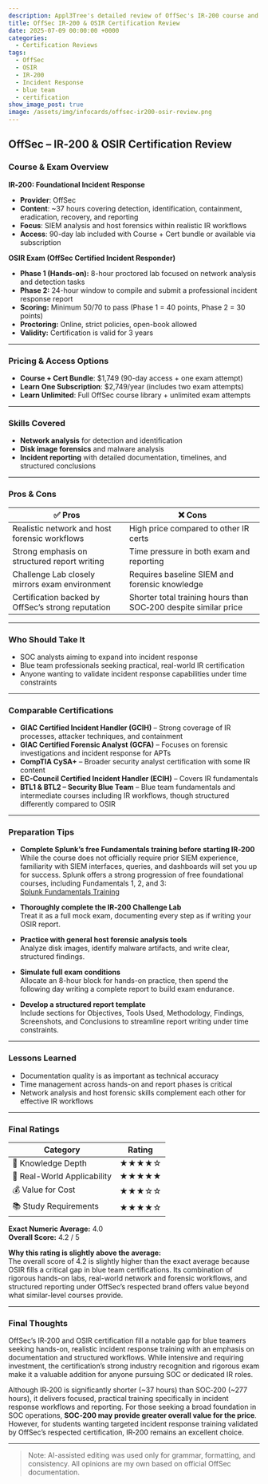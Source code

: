 ```yaml
---
description: Appl3Tree's detailed review of OffSec's IR-200 course and OSIR certification exam.
title: OffSec IR-200 & OSIR Certification Review
date: 2025-07-09 00:00:00 +0000
categories:
  - Certification Reviews
tags:
  - OffSec
  - OSIR
  - IR-200
  - Incident Response
  - blue team
  - certification
show_image_post: true
image: /assets/img/infocards/offsec-ir200-osir-review.png
---
```


## OffSec – IR‑200 & OSIR Certification Review

### Course & Exam Overview

**IR‑200: Foundational Incident Response**  
- **Provider**: OffSec  
- **Content**: ~37 hours covering detection, identification, containment, eradication, recovery, and reporting  
- **Focus**: SIEM analysis and host forensics within realistic IR workflows  
- **Access**: 90-day lab included with Course + Cert bundle or available via subscription

**OSIR Exam (OffSec Certified Incident Responder)**  
- **Phase 1 (Hands-on):** 8-hour proctored lab focused on network analysis and detection tasks  
- **Phase 2:** 24-hour window to compile and submit a professional incident response report  
- **Scoring:** Minimum 50/70 to pass (Phase 1 = 40 points, Phase 2 = 30 points)  
- **Proctoring:** Online, strict policies, open-book allowed  
- **Validity:** Certification is valid for 3 years

---

### Pricing & Access Options

- **Course + Cert Bundle**: $1,749 (90-day access + one exam attempt)  
- **Learn One Subscription**: $2,749/year (includes two exam attempts)  
- **Learn Unlimited**: Full OffSec course library + unlimited exam attempts

---

### Skills Covered

- **Network analysis** for detection and identification  
- **Disk image forensics** and malware analysis  
- **Incident reporting** with detailed documentation, timelines, and structured conclusions

---

### Pros & Cons

| ✅ Pros | ❌ Cons |
|---------|--------|
| Realistic network and host forensic workflows | High price compared to other IR certs |
| Strong emphasis on structured report writing | Time pressure in both exam and reporting |
| Challenge Lab closely mirrors exam environment | Requires baseline SIEM and forensic knowledge |
| Certification backed by OffSec’s strong reputation | Shorter total training hours than SOC‑200 despite similar price |

---

### Who Should Take It

- SOC analysts aiming to expand into incident response  
- Blue team professionals seeking practical, real-world IR certification  
- Anyone wanting to validate incident response capabilities under time constraints

---

### Comparable Certifications

- **GIAC Certified Incident Handler (GCIH)** – Strong coverage of IR processes, attacker techniques, and containment  
- **GIAC Certified Forensic Analyst (GCFA)** – Focuses on forensic investigations and incident response for APTs  
- **CompTIA CySA+** – Broader security analyst certification with some IR content  
- **EC-Council Certified Incident Handler (ECIH)** – Covers IR fundamentals  
- **BTL1 & BTL2 – Security Blue Team** – Blue team fundamentals and intermediate courses including IR workflows, though structured differently compared to OSIR

---

### Preparation Tips

- **Complete Splunk’s free Fundamentals training before starting IR‑200**  
  While the course does not officially require prior SIEM experience, familiarity with SIEM interfaces, queries, and dashboards will set you up for success. Splunk offers a strong progression of free foundational courses, including Fundamentals 1, 2, and 3:  
  [Splunk Fundamentals Training](https://www.splunk.com/en_us/training/splunk-fundamentals.html)

- **Thoroughly complete the IR‑200 Challenge Lab**  
  Treat it as a full mock exam, documenting every step as if writing your OSIR report.

- **Practice with general host forensic analysis tools**  
  Analyze disk images, identify malware artifacts, and write clear, structured findings.

- **Simulate full exam conditions**  
  Allocate an 8-hour block for hands-on practice, then spend the following day writing a complete report to build exam endurance.

- **Develop a structured report template**  
  Include sections for Objectives, Tools Used, Methodology, Findings, Screenshots, and Conclusions to streamline report writing under time constraints.

---

### Lessons Learned

- Documentation quality is as important as technical accuracy  
- Time management across hands-on and report phases is critical  
- Network analysis and host forensic skills complement each other for effective IR workflows

---

### Final Ratings

| Category | Rating |
|----------|--------|
| 🧠 Knowledge Depth | ★★★★☆ |
| 🧪 Real-World Applicability | ★★★★★ |
| 💰 Value for Cost | ★★★☆☆ |
| 📚 Study Requirements | ★★★★☆ |

**Exact Numeric Average:** 4.0  
**Overall Score:** 4.2 / 5

**Why this rating is slightly above the average:**  
The overall score of 4.2 is slightly higher than the exact average because OSIR fills a critical gap in blue team certifications. Its combination of rigorous hands-on labs, real-world network and forensic workflows, and structured reporting under OffSec’s respected brand offers value beyond what similar-level courses provide.

---

### Final Thoughts

OffSec’s IR‑200 and OSIR certification fill a notable gap for blue teamers seeking hands-on, realistic incident response training with an emphasis on documentation and structured workflows. While intensive and requiring investment, the certification’s strong industry recognition and rigorous exam make it a valuable addition for anyone pursuing SOC or dedicated IR roles.

Although IR‑200 is significantly shorter (~37 hours) than SOC‑200 (~277 hours), it delivers focused, practical training specifically in incident response workflows and reporting. For those seeking a broad foundation in SOC operations, **SOC‑200 may provide greater overall value for the price**. However, for students wanting targeted incident response training validated by OffSec’s respected certification, IR‑200 remains an excellent choice.

---

> Note: AI-assisted editing was used only for grammar, formatting, and consistency. All opinions are my own based on official OffSec documentation.